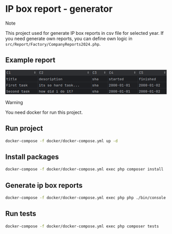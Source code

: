 # IP box report - generator 

> [!NOTE]
> This project used for generate IP box reports in csv file for selected year.
> If you need generate own reports, you can define own logic in `src/Report/Factory/CompanyReports2024.php`.

## Example report
![example.png](reports%2Fexample.png)

> [!WARNING]
> You need docker for run this project.

## Run project

```sh
docker-compose -f docker/docker-compose.yml up -d
```

## Install packages

```sh
docker-compose -f docker/docker-compose.yml exec php composer install
```

## Generate ip box reports

```sh
docker-compose -f docker/docker-compose.yml exec php php ./bin/console app:IPBoxGenerator year
```

## Run tests

```sh
docker-compose -f docker/docker-compose.yml exec php composer tests
```
